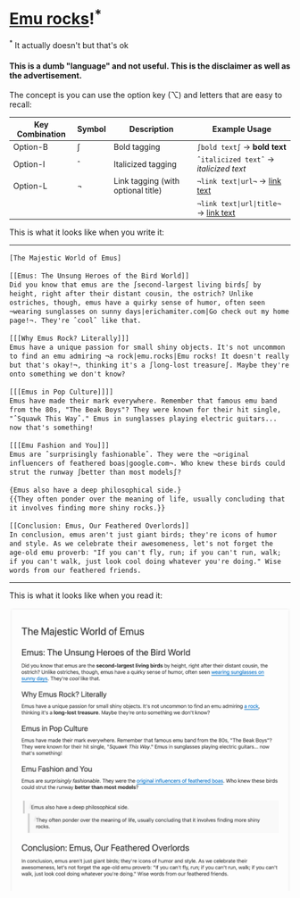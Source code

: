 # [Emu rocks](https://emu.rocks)!<sup>*</sup>

<sup>*</sup> It actually doesn't but that's ok


#### This is a dumb "language" and not useful. This is the disclaimer as well as the advertisement.

The concept is you can use the option key (⌥) and letters that are easy to recall:

| Key Combination | Symbol | Description                        | Example Usage                                        |
|-----------------|--------|------------------------------------|------------------------------------------------------|
| Option-B        | ∫      | Bold tagging                       | `∫bold text∫` → **bold text**                        |
| Option-I        | ˆ      | Italicized tagging                 | `ˆitalicized textˆ` → *italicized text*              |
| Option-L        | ¬      | Link tagging (with optional title) | `¬link text\|url¬` → [link text](url)                |
|                 |        |                                    | `¬link text\|url\|title¬` → [link text](url "title") |


This is what it looks like when you write it:

---

```
[The Majestic World of Emus]

[[Emus: The Unsung Heroes of the Bird World]]
Did you know that emus are the ∫second-largest living birds∫ by height, right after their distant cousin, the ostrich? Unlike ostriches, though, emus have a quirky sense of humor, often seen ¬wearing sunglasses on sunny days|erichamiter.com|Go check out my home page!¬. They're ˆcoolˆ like that.

[[[Why Emus Rock? Literally]]]
Emus have a unique passion for small shiny objects. It's not uncommon to find an emu admiring ¬a rock|emu.rocks|Emu rocks! It doesn't really but that's okay!¬, thinking it's a ∫long-lost treasure∫. Maybe they're onto something we don't know?

[[[Emus in Pop Culture]]]]
Emus have made their mark everywhere. Remember that famous emu band from the 80s, "The Beak Boys"? They were known for their hit single, "ˆSquawk This Wayˆ." Emus in sunglasses playing electric guitars... now that's something!

[[[Emu Fashion and You]]]
Emus are ˆsurprisingly fashionableˆ. They were the ¬original influencers of feathered boas|google.com¬. Who knew these birds could strut the runway ∫better than most models∫?

{Emus also have a deep philosophical side.}
{{They often ponder over the meaning of life, usually concluding that it involves finding more shiny rocks.}}

[[Conclusion: Emus, Our Feathered Overlords]]
In conclusion, emus aren't just giant birds; they're icons of humor and style. As we celebrate their awesomeness, let's not forget the age-old emu proverb: "If you can't fly, run; if you can't run, walk; if you can't walk, just look cool doing whatever you're doing." Wise words from our feathered friends.
```

---

This is what it looks like when you read it:

![](emu-document.png)
